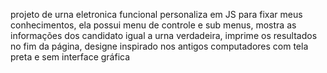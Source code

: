 projeto de urna eletronica funcional personaliza em JS para fixar meus conhecimentos,
ela possui menu de controle e sub menus,
mostra as informações dos candidato igual a urna verdadeira,
imprime os resultados no fim da página,
designe inspirado nos antigos computadores com tela preta e sem interface gráfica

